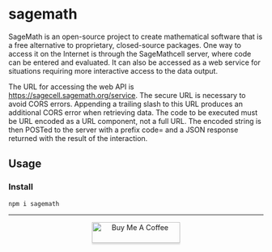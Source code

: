 # sagemath
SageMath is an open-source project to create mathematical software that is a free alternative to proprietary, closed-source packages. One way to access it on the Internet is through the SageMathcell server, where code can be entered and evaluated. It can also be accessed as a web service for situations requiring more interactive access to the data output.

The URL for accessing the web API is https://sagecell.sagemath.org/service. The secure URL is necessary to avoid CORS errors. Appending a trailing slash to this URL produces an additional CORS error when retrieving data. The code to be executed must be URL encoded as a URL component, not a full URL. The encoded string is then POSTed to the server with a prefix code= and a JSON response returned with the result of the interaction.

## Usage

### Install

```
npm i sagemath
```

<hr>
<div style="text-align: center">
<a href="https://www.buymeacoffee.com/ethanpc" target="_blank"><img src="https://www.buymeacoffee.com/assets/img/custom_images/orange_img.png" alt="Buy Me A Coffee" style="height: 41px !important;width: 174px !important;box-shadow: 0px 3px 2px 0px rgba(190, 190, 190, 0.5) !important;-webkit-box-shadow: 0px 3px 2px 0px rgba(190, 190, 190, 0.5) !important;" ></a>
</div>